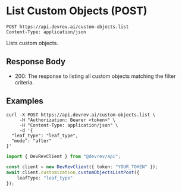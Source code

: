 # List Custom Objects (POST)

```http
POST https://api.devrev.ai/custom-objects.list
Content-Type: application/json
```

Lists custom objects.



## Response Body

- 200: The response to listing all custom objects matching the filter
criteria.


## Examples

```shell
curl -X POST https://api.devrev.ai/custom-objects.list \
     -H "Authorization: Bearer <token>" \
     -H "Content-Type: application/json" \
     -d '{
  "leaf_type": "leaf_type",
  "mode": "after"
}'
```

```typescript
import { DevRevClient } from "@devrev/api";

const client = new DevRevClient({ token: "YOUR_TOKEN" });
await client.customization.customObjectsListPost({
    leafType: "leaf_type"
});

```